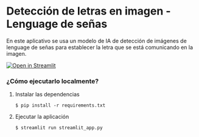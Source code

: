 # Detección de letras en imagen - Lenguage de señas

En este aplicativo se usa un modelo de IA de detección de imágenes de lenguage de señas para establecer la letra que se está comunicando en la imagen.

[![Open in Streamlit](https://static.streamlit.io/badges/streamlit_badge_black_white.svg)](https://lenguaje-senas.streamlit.app/)

### ¿Cómo ejecutarlo localmente?

1. Instalar las dependencias

   ```
   $ pip install -r requirements.txt
   ```

2. Ejecutar la aplicación

   ```
   $ streamlit run streamlit_app.py
   ```
